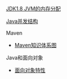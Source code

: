 [JDK1.8 JVM的内存分配](./JVM/JVM_JDK8_memory.md)

[Java并发结构](./Concurrency/Concurrency_Structure.md)

Maven

* [Maven知识体系图](./Maven/Knowledge_System.md)

Java和面向对象

* [面向对象特性](./Base/OO_Feature.md)
